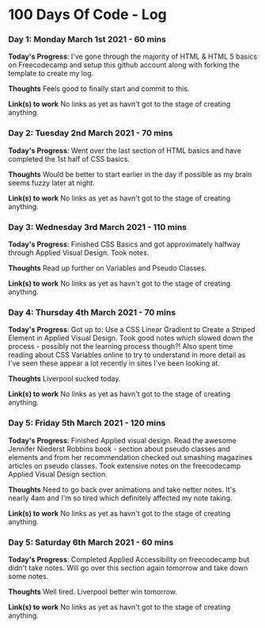 # 100 Days Of Code - Log
<!--
### Day 0: February 30, 2016 (Example 1)
##### (delete me or comment me out)
-->

<!--
**Today's Progress**: Fixed CSS, worked on canvas functionality for the app.
-->

<!--
**Thoughts:** I really struggled with CSS, but, overall, I feel like I am slowly getting better at it. Canvas is still new for me, but I managed to figure out some basic functionality.
-->


<!--
**Link to work:** [Calculator App](http://www.example.com)
-->


<!--
### Day 0: February 30, 2016 (Example 2)
##### (delete me or comment me out)
-->


<!--
**Today's Progress**: Fixed CSS, worked on canvas functionality for the app.
-->


<!--
**Thoughts**: I really struggled with CSS, but, overall, I feel like I am slowly getting better at it. Canvas is still new for me, but I managed to figure out some basic functionality.
-->


<!--
**Link(s) to work**: [Calculator App](http://www.example.com)
-->

<!--
### Day 1: June 27, Monday
**Today's Progress**: I've gone through many exercises on FreeCodeCamp.
**Thoughts** I've recently started coding, and it's a great feeling when I finally solve an algorithm challenge after a lot of attempts and hours spent.
**Link(s) to work**
1. [Find the Longest Word in a String](https://www.freecodecamp.com/challenges/find-the-longest-word-in-a-string)
2. [Title Case a Sentence](https://www.freecodecamp.com/challenges/title-case-a-sentence)
-->



### Day 1: Monday March 1st 2021 - 60 mins

**Today's Progress**: I've gone through the majority of HTML & HTML 5 basics on Freecodecamp and setup this github account along with forking the template to create my log.

**Thoughts** Feels good to finally start and commit to this.

**Link(s) to work**
No links as yet as havn't got to the stage of creating anything.



### Day 2: Tuesday 2nd March 2021 - 70 mins

**Today's Progress**: Went over the last section of HTML basics and have completed the 1st half of CSS basics. 

**Thoughts** Would be better to start earlier in the day if possible as my brain seems fuzzy later at night.

**Link(s) to work**
No links as yet as havn't got to the stage of creating anything.


### Day 3: Wednesday 3rd March 2021 - 110 mins

**Today's Progress**: Finished CSS Basics and got approximately halfway through Applied Visual Design. Took notes.

**Thoughts** Read up further on Variables and Pseudo Classes.

**Link(s) to work**
No links as yet as havn't got to the stage of creating anything.

### Day 4: Thursday 4th March 2021 - 70 mins

**Today's Progress**: Got up to: Use a CSS Linear Gradient to Create a Striped Element in Applied Visual Design. Took good notes which slowed down the process - possibly not the learning process though?! Also spent time reading about CSS Variables online to try to understand in more detail as I've seen these appear a lot recently in sites I've been looking at.

**Thoughts** Liverpool sucked today.

**Link(s) to work**
No links as yet as havn't got to the stage of creating anything.

### Day 5: Friday 5th March 2021 - 120 mins

**Today's Progress**: Finished Applied visual design. Read the awesome Jennifer Niederst Robbins book - section about pseudo classes and elements and from her recommendation checked out smashing magazines articles on pseudo classes. Took extensive notes on the freecodecamp Applied Visual Design section.

**Thoughts** Need to go back over animations and take netter notes. It's nearly 4am and I'm so tired which definitely affected my note taking.

**Link(s) to work**
No links as yet as havn't got to the stage of creating anything.

### Day 5: Saturday 6th March 2021 - 60 mins

**Today's Progress**: Completed Applied Accessibility on freecodecamp but didn't take notes. Will go over this section again tomorrow and take down some notes.

**Thoughts** Well tired. Liverpool better win tomorrow.

**Link(s) to work**
No links as yet as havn't got to the stage of creating anything.
